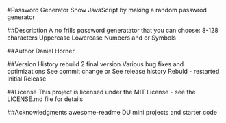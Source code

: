 #Password Generator
Show JavaScript by making a random passwrod generator

##Description
A no frills password generatator that you can choose:
8-128 characters
Uppercase
Lowercase
Numbers
and or Symbols

##Author
Daniel Horner

##Version History
rebuild 2 final version
Various bug fixes and optimizations
See commit change or See release history
Rebuld - restarted
Initial Release

##License
This project is licensed under the MIT License - see the LICENSE.md file for details

##Acknowledgments
awesome-readme
DU mini projects and starter code

